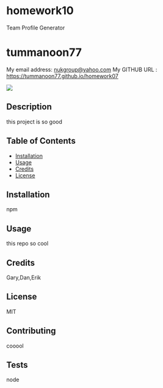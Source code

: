 # homework10
Team Profile Generator

# tummanoon77
My email address:  nukgroup@yahoo.com
My GITHUB URL : https://tummanoon77.github.io/homework07

![](https://img.shields.io/github/followers/tummanoon77?style=social)


## Description
this project is so good

## Table of Contents
* [Installation](#installation)
* [Usage](#usage)
* [Credits](#credits)
* [License](#license)

## Installation
npm

## Usage 
this repo so cool
## Credits
Gary,Dan,Erik
## License
MIT
## Contributing
cooool
## Tests
node



